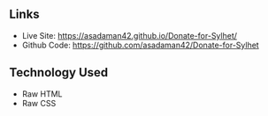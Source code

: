 ## Links

* Live Site: https://asadaman42.github.io/Donate-for-Sylhet/
* Github Code: https://github.com/asadaman42/Donate-for-Sylhet

## Technology Used

* Raw HTML
* Raw CSS
